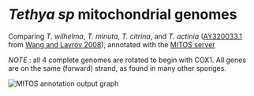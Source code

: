 # *Tethya sp* mitochondrial genomes #
Comparing *T. wilhelma*, *T. minuta*, *T. citrina*, and *T. actinia* ([AY320033.1](https://www.ncbi.nlm.nih.gov/nuccore/AY320033.1) from [Wang and Lavrov 2008](https://journals.plos.org/plosone/article?id=10.1371/journal.pone.0002723)), annotated with the [MITOS server](http://mitos2.bioinf.uni-leipzig.de/index.py)

*NOTE* : all 4 complete genomes are rotated to begin with COX1. All genes are on the same (forward) strand, as found in many other sponges.

![MITOS annotation output graph](https://github.com/PalMuc/Tethya_wilhelma_genome/blob/main/04-mitochondria/figures/MITOS_output_graph.png)

